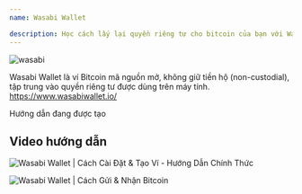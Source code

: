 ```yaml
---
name: Wasabi Wallet

description: Học cách lấy lại quyền riêng tư cho bitcoin của bạn với Wassabi Wallet
---
```


![wasabi](assets/cover.webp)

Wasabi Wallet là ví Bitcoin mã nguồn mở, không giữ tiền hộ (non-custodial), tập trung vào quyền riêng tư được dùng trên máy tính.
https://www.wasabiwallet.io/

Hướng dẫn đang được tạo

## Video hướng dẫn

![Wasabi Wallet | Cách Cài Đặt & Tạo Ví - Hướng Dẫn Chính Thức](https://youtu.be/QHIpEYYqddE)

![Wasabi Wallet | Cách Gửi & Nhận Bitcoin](https://youtu.be/UbOAbXjzBJg)
